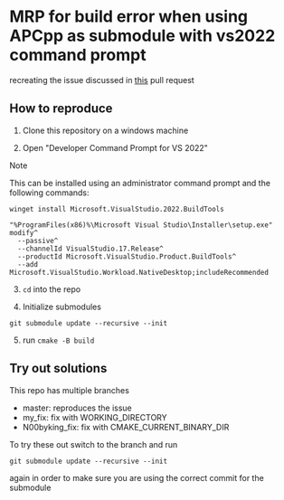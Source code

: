 # MRP for build error when using APCpp as submodule with vs2022 command prompt

recreating the issue discussed in [this](https://github.com/N00byKing/APCpp/pull/22) pull request


## How to reproduce

1. Clone this repository on a windows machine

2. Open "Developer Command Prompt for VS 2022"

> [!NOTE]
>  This can be installed using an administrator command prompt and the following commands:
>  ```
>  winget install Microsoft.VisualStudio.2022.BuildTools 
>  ```
>  ```
>  "%ProgramFiles(x86)%\Microsoft Visual Studio\Installer\setup.exe" modify^
>    --passive^
>    --channelId VisualStudio.17.Release^
>    --productId Microsoft.VisualStudio.Product.BuildTools^
>    --add Microsoft.VisualStudio.Workload.NativeDesktop;includeRecommended
>  ```

3. `cd` into the repo

4. Initialize submodules
  ```
  git submodule update --recursive --init
  ```

5. run `cmake -B build`

## Try out solutions

This repo has multiple branches

 - master: reproduces the issue
 - my_fix: fix with WORKING_DIRECTORY
 - N00byking_fix: fix with CMAKE_CURRENT_BINARY_DIR

To try these out switch to the branch and run
```
git submodule update --recursive --init
```
again in order to make sure you are using the correct commit for the submodule
